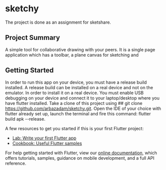 # sketchy

The project is done as an assignment for sketshare.

## Project Summary

A simple tool for collaborative drawing with your peers. It is a single page application which has a toolbar, a plane canvas for sketching and 

## Getting Started

In order to run this app on your device, you must have a release build installed.
A release build can be installed on a real device and not on the emulator. In order to install it on a real device. You must enable USB debugging on your device and connect it to your laptop/desktop where you have flutter installed. Take a clone of this project using ## git clone https://github.com/arbazadam/sketchy.git. Open the IDE of your choice with flutter already set up, launch the terminal and fire this command: flutter build apk --release.

A few resources to get you started if this is your first Flutter project:

- [Lab: Write your first Flutter app](https://flutter.dev/docs/get-started/codelab)
- [Cookbook: Useful Flutter samples](https://flutter.dev/docs/cookbook)

For help getting started with Flutter, view our
[online documentation](https://flutter.dev/docs), which offers tutorials,
samples, guidance on mobile development, and a full API reference.

